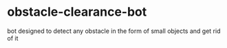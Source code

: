 # obstacle-clearance-bot
bot designed to detect any obstacle in the form of small objects and get rid of it
